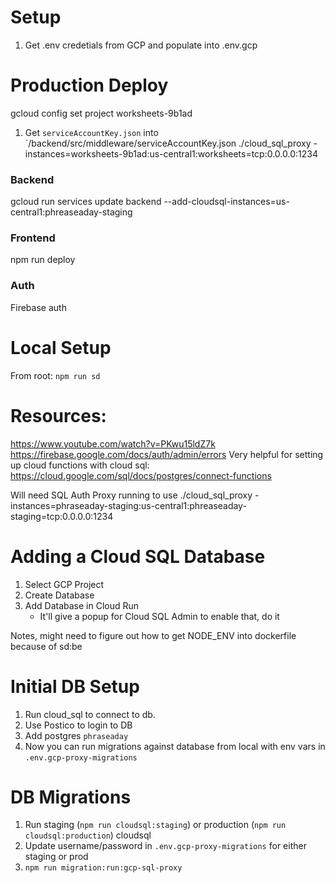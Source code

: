 # Setup

1. Get .env credetials from GCP and populate into .env.gcp


# Production Deploy

gcloud config set project   worksheets-9b1ad
1. Get `serviceAccountKey.json` into `/backend/src/middleware/serviceAccountKey.json
  ./cloud_sql_proxy -instances=worksheets-9b1ad:us-central1:worksheets=tcp:0.0.0.0:1234

### Backend

gcloud run services update backend --add-cloudsql-instances=us-central1:phreaseaday-staging



### Frontend

npm run deploy

### Auth

Firebase auth


# Local Setup

From root: `npm run sd`




# Resources:

https://www.youtube.com/watch?v=PKwu15ldZ7k
https://firebase.google.com/docs/auth/admin/errors
Very helpful for setting up cloud functions with cloud sql:
https://cloud.google.com/sql/docs/postgres/connect-functions

Will need SQL Auth Proxy running to use 
./cloud_sql_proxy -instances=phraseaday-staging:us-central1:phreaseaday-staging=tcp:0.0.0.0:1234


# Adding a Cloud SQL Database

1. Select GCP Project 
2. Create Database
3. Add Database in Cloud Run 
    - It'll give a popup for Cloud SQL Admin to enable that, do it

Notes, might need to figure out how to get NODE_ENV into dockerfile because of sd:be


# Initial DB Setup

1. Run cloud_sql to connect to db.
2. Use  Postico to login to DB
3. Add postgres `phraseaday`
4. Now you can run migrations against database from local with env vars in `.env.gcp-proxy-migrations`

# DB Migrations

1. Run staging (`npm run cloudsql:staging`) or production (`npm run cloudsql:production`) cloudsql
2. Update username/password in `.env.gcp-proxy-migrations` for either staging or prod
3. `npm run migration:run:gcp-sql-proxy`